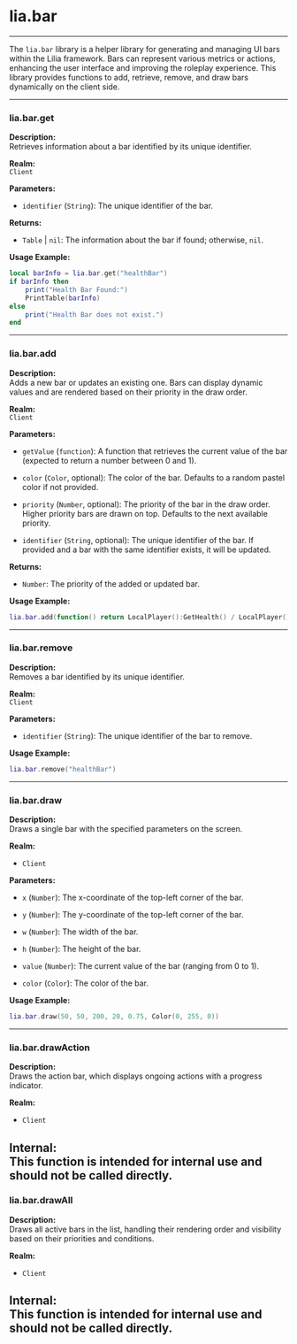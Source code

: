 # lia.bar

---

The `lia.bar` library is a helper library for generating and managing UI bars within the Lilia framework. Bars can represent various metrics or actions, enhancing the user interface and improving the roleplay experience. This library provides functions to add, retrieve, remove, and draw bars dynamically on the client side.

---

### **lia.bar.get**

**Description:**  
Retrieves information about a bar identified by its unique identifier.

**Realm:**  
`Client`

**Parameters:**  

- `identifier` (`String`): The unique identifier of the bar.

**Returns:**  
- `Table` | `nil`: The information about the bar if found; otherwise, `nil`.

**Usage Example:**
```lua
local barInfo = lia.bar.get("healthBar")
if barInfo then
    print("Health Bar Found:")
    PrintTable(barInfo)
else
    print("Health Bar does not exist.")
end
```

---

### **lia.bar.add**

**Description:**  
Adds a new bar or updates an existing one. Bars can display dynamic values and are rendered based on their priority in the draw order.

**Realm:**  
`Client`

**Parameters:**  

- `getValue` (`function`): A function that retrieves the current value of the bar (expected to return a number between 0 and 1).

- `color` (`Color`, optional): The color of the bar. Defaults to a random pastel color if not provided.

- `priority` (`Number`, optional): The priority of the bar in the draw order. Higher priority bars are drawn on top. Defaults to the next available priority.

- `identifier` (`String`, optional): The unique identifier of the bar. If provided and a bar with the same identifier exists, it will be updated.


**Returns:**  
- `Number`: The priority of the added or updated bar.

**Usage Example:**
```lua
lia.bar.add(function() return LocalPlayer():GetHealth() / LocalPlayer():GetMaxHealth() end, Color(255, 0, 0), 1, "healthBar")
```

---

### **lia.bar.remove**

**Description:**  
Removes a bar identified by its unique identifier.

**Realm:**  
`Client`

**Parameters:**  

- `identifier` (`String`): The unique identifier of the bar to remove.

**Usage Example:**
```lua
lia.bar.remove("healthBar")
```

---

### **lia.bar.draw**

**Description:**  
Draws a single bar with the specified parameters on the screen.

**Realm:**  
- `Client`

**Parameters:**  

- `x` (`Number`): The x-coordinate of the top-left corner of the bar.

- `y` (`Number`): The y-coordinate of the top-left corner of the bar.

- `w` (`Number`): The width of the bar.

- `h` (`Number`): The height of the bar.

- `value` (`Number`): The current value of the bar (ranging from 0 to 1).

- `color` (`Color`): The color of the bar.

**Usage Example:**
```lua
lia.bar.draw(50, 50, 200, 20, 0.75, Color(0, 255, 0))
```

---

### **lia.bar.drawAction**

**Description:**  
Draws the action bar, which displays ongoing actions with a progress indicator.

**Realm:**  
- `Client`

**Internal:**  
This function is intended for internal use and should not be called directly.
---

### **lia.bar.drawAll**

**Description:**  
Draws all active bars in the list, handling their rendering order and visibility based on their priorities and conditions.

**Realm:**  
- `Client`

**Internal:**  
This function is intended for internal use and should not be called directly.
---

